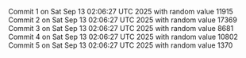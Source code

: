 Commit 1 on Sat Sep 13 02:06:27 UTC 2025 with random value 11915
Commit 2 on Sat Sep 13 02:06:27 UTC 2025 with random value 17369
Commit 3 on Sat Sep 13 02:06:27 UTC 2025 with random value 8681
Commit 4 on Sat Sep 13 02:06:27 UTC 2025 with random value 10802
Commit 5 on Sat Sep 13 02:06:27 UTC 2025 with random value 1370
